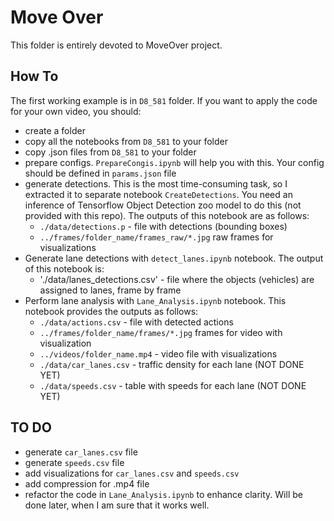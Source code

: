 # Move Over
This folder is entirely devoted to MoveOver project.

## How To
The first working example is in `D8_581` folder. If you want to apply the code for your own video, you should:
- create a folder
- copy all the notebooks from `D8_581` to your folder
- copy .json files from `D8_581` to your folder
- prepare configs. `PrepareCongis.ipynb` will help you with this. Your config should be defined in `params.json` file
- generate detections. This is the most time-consuming task, so I extracted it to separate notebook `CreateDetections`. You need an inference of Tensorflow Object Detection zoo model to do this (not provided with this repo). The outputs of this notebook are as follows:
    - `./data/detections.p` - file with detections (bounding boxes)
    - `../frames/folder_name/frames_raw/*.jpg` raw frames for visualizations
- Generate lane detections with `detect_lanes.ipynb` notebook. The output of this notebook is:
    - './data/lanes_detections.csv' - file where the objects (vehicles) are assigned to lanes, frame by frame
- Perform lane analysis with `Lane_Analysis.ipynb` notebook. This notebook provides the outputs as follows:
    - `./data/actions.csv` - file with detected actions
    - `../frames/folder_name/frames/*.jpg` frames for video with visualization
    - `../videos/folder_name.mp4` - video file with visualizations
    - `./data/car_lanes.csv` - traffic density for each lane (NOT DONE YET)
    - `./data/speeds.csv` - table with speeds for each lane (NOT DONE YET)
    
## TO DO
- generate `car_lanes.csv` file
- generate `speeds.csv` file
- add visualizations for `car_lanes.csv` and `speeds.csv`
- add compression for .mp4 file
- refactor the code in `Lane_Analysis.ipynb` to enhance clarity. Will be done later, when I am sure that it works well.
